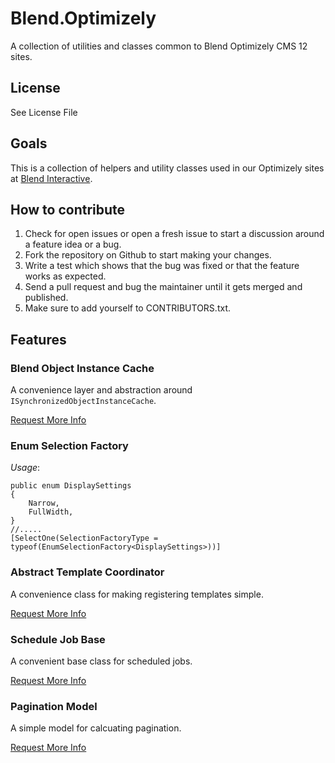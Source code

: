 ﻿# Blend.Optimizely

A collection of utilities and classes common to Blend Optimizely CMS 12 sites.

## License

See License File

## Goals

This is a collection of helpers and utility classes used in our Optimizely sites at [Blend Interactive](https://blendinteractive.com).

## How to contribute

1. Check for open issues or open a fresh issue to start a discussion around a feature idea or a bug.
1. Fork the repository on Github to start making your changes.
1. Write a test which shows that the bug was fixed or that the feature works as expected.
1. Send a pull request and bug the maintainer until it gets merged and published.
1. Make sure to add yourself to CONTRIBUTORS.txt.

## Features

### Blend Object Instance Cache

A convenience layer and abstraction around `ISynchronizedObjectInstanceCache`.

[Request More Info](https://github.com/Nhawdge/Blend.Episerver/issues/new?title=Blend%20Cache%20-%20Documentation%20Request&Body=)

### Enum Selection Factory

*Usage*:
```
public enum DisplaySettings
{
    Narrow,	
    FullWidth,
}
//.....
[SelectOne(SelectionFactoryType = typeof(EnumSelectionFactory<DisplaySettings>))]
```

### Abstract Template Coordinator

A convenience class for making registering templates simple.

[Request More Info](https://github.com/Nhawdge/Blend.Episerver/issues/new?title=Abstract%20Template%20Coordinator%20-%20Documentation%20Request&Body=)

### Schedule Job Base

A convenient base class for scheduled jobs.

[Request More Info](https://github.com/Nhawdge/Blend.Episerver/issues/new?title=Scheduled%20Job%20Base%20-%20Documentation%20Request&Body=)


### Pagination Model

A simple model for calcuating pagination.

[Request More Info](https://github.com/Nhawdge/Blend.Episerver/issues/new?title=Pagination%20-%20Documentation%20Request&Body=)

